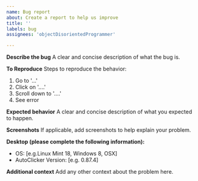 ```yaml
---
name: Bug report
about: Create a report to help us improve
title: ''
labels: bug
assignees: 'objectDisorientedProgrammer'

---
```


**Describe the bug**
A clear and concise description of what the bug is.

**To Reproduce**
Steps to reproduce the behavior:
1. Go to '...'
2. Click on '....'
3. Scroll down to '....'
4. See error

**Expected behavior**
A clear and concise description of what you expected to happen.

**Screenshots**
If applicable, add screenshots to help explain your problem.

**Desktop (please complete the following information):**
 - OS: [e.g.Linux Mint 18, Windows 8, OSX]
 - AutoClicker Version: [e.g. 0.87.4]

**Additional context**
Add any other context about the problem here.
